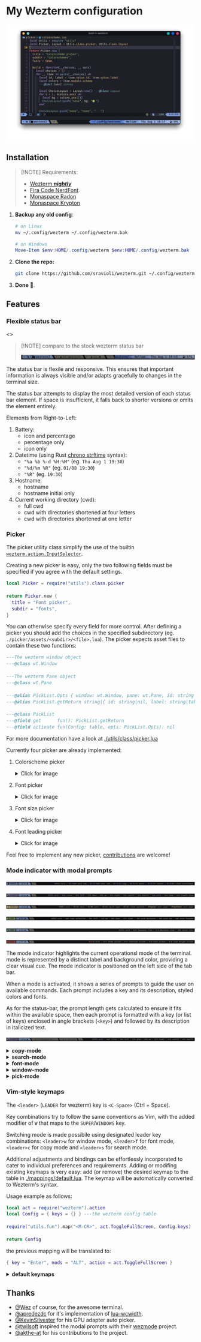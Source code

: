 # My Wezterm configuration

![Configuration showcase](./imgs/showcase.png)

## Installation

> [!NOTE] Requirements:
>
> - [Wezterm _**nightly**_](https://wezfurlong.org/wezterm/installation.html)
> - [Fira Code NerdFont](https://www.nerdfonts.com).
> - [Monaspace Radon](https://github.com/githubnext/monaspace/releases/latest)
> - [Monaspace Krypton](https://github.com/githubnext/monaspace/releases/latest)

1. **Backup any old config**:

    ~~~sh
    # on Linux
    mv ~/.config/wezterm ~/.config/wezterm.bak
    ~~~

    ~~~powershell
    # on Windows
    Move-Item $env:HOME/.config/wezterm $env:HOME/.config/wezterm.bak
    ~~~

2. **Clone the repo:**

    ~~~sh
    git clone https://github.com/sravioli/wezterm.git ~/.config/wezterm
    ~~~

3. **Done** 🎉.

## Features

### Flexible status bar

<>

> [!NOTE] compare to the stock wezterm status bar
>
> ![Showcase of the stock wezterm status bar](./imgs/showcase-stock-statusbar.png)

The status bar is flexile and responsive.  This ensures that important
information is always visible and/or adapts gracefully to changes in the
terminal size.

The status bar attempts to display the most detailed version of each status
bar element.  If space is insufficient, it falls back to shorter versions or
omits the element entirely.

Elements from Right-to-Left:

1. Battery:
   - icon and percentage
   - percentage only
   - icon only
2. Datetime (using Rust [chrono strftime](https://docs.rs/chrono/0.4.19/chrono/format/strftime/index.html) syntax):
   - `"%a %b %-d %H:%M"` (eg. `Thu Aug 1 19:30`)
   - `"%d/%m %R"` (eg. `01/08 19:30`)
   - `"%R"`  (eg. `19:30`)
3. Hostname:
   - hostname
   - hostname initial only
4. Current working directory (cwd):
   - full cwd
   - cwd with directories shortened at four letters
   - cwd with directories shortened at one letter

### Picker

The picker utility class simplify the use of the builtin
[`wezterm.action.InputSelector`](https://wezfurlong.org/wezterm/config/lua/keyassignment/InputSelector.html).

Creating a new picker is easy, only the two following fields must be specified if
you agree with the default settings.

~~~lua
local Picker = require("utils").class.picker

return Picker.new {
  title = "Font picker",
  subdir = "fonts",
}
~~~

You can otherwise specify every field for more control.  After defining a picker
you should add the choices in the specified subdirectory (eg.
`./picker/assets/<subdir>/<file>.lua`).  The picker expects asset files to
contain these two functions:

~~~lua
---The wezterm window object
---@class wt.Window

---The wezterm Pane object
---@class wt.Pane

---@alias PickList.Opts { window: wt.Window, pane: wt.Pane, id: string|nil, label: string|nil }
---@alias PickList.getReturn string|{ id: string|nil, label: string|table|nil }

---@class PickList
---@field get      fun(): PickList.getReturn
---@field activate fun(Config: table, opts: PickList.Opts): nil
~~~

For more documentation have a look at
[./utils/class/picker.lua](./utils/class/picker.lua)

Currently four picker are already implemented:

1. Colorscheme picker
   <details><summary>Click for image</summary>

   ![Showcase of the colorscheme picker](./imgs/showcase-picker-colorscheme.png)
   </details>
2. Font picker
   <details><summary>Click for image</summary>

   ![Showcase of the font picker](./imgs/showcase-picker-font.png)
   </details>
3. Font size picker
   <details><summary>Click for image</summary>

   ![Showcase of the font size picker](./imgs/showcase-picker-font-size.png)
   </details>
4. Font leading picker
   <details><summary>Click for image</summary>

   ![Showcase of the font leading picker](./imgs/showcase-picker-font-leading.png)
   </details>

Feel free to implement any new picker, [contributions](./contributing.md)
are welcome!

### Mode indicator with modal prompts

![Showcase help mode with prompts](./imgs/showcase-mode-help.png)

![Showcase window mode with prompts](./imgs/showcase-mode-window.png)

![Showcase search mode with prompts](./imgs/showcase-mode-search.png)

![Showcase copy mode with prompts](./imgs/showcase-mode-copy.png)

![Showcase font mode with prompts](./imgs/showcase-mode-font.png)

![Showcase pick mode with prompts](./imgs/showcase-mode-pick.png)

The mode indicator highlights the current operationsl mode of the terminal.
mode is represented by a distinct label and background color, providing a clear
visual cue.  The mode indicator is positioned on the left side of the tab bar.

When a mode is activated, it shows a series of prompts to guide the user on
available commands. Each prompt includes a key and its description, styled
colors and fonts.

As for the status-bar, the prompt length gets calculated to ensure it fits within
the available space, then each prompt is formatted with a key (or list of keys)
enclosed in angle brackets (`<key>`) and followed by its description in
italicized text.

![Showcase responsiveness of prompts](./imgs/showcase-modal-responsiveness.png)

<!--{{{1 MODES KEYMAPS -->

<!-- {{{2 COPY MODE-->
<details>
  <summary><strong>copy-mode</strong></summary>

  | Key       | Action                                   |
  | --------- | ---------------------------------------- |
  | `<ESC>`   | Exit copy mode                           |
  | `<Tab>`   | Jump word forward                        |
  | `<S-Tab>` | Jump word backward                       |
  | `<CR>`    | Jump to start of next line               |
  | `<Space>` | Set selection mode to cell               |
  | `0`       | Jump to start of line                    |
  | `$`       | Jump to end of line content              |
  | `^`       | Jump to start of line content            |
  | `,`       | Jump again backward                      |
  | `;`       | Jump again                               |
  | `F`       | Jump backward (prev char off)            |
  | `f`       | Jump forward (prev char off)             |
  | `T`       | Jump backward (prev char on)             |
  | `t`       | Jump forward (prev char on)              |
  | `G`       | Jump to scrollback bottom                |
  | `g`       | Jump to scrollback top                   |
  | `h`       | Move left                                |
  | `j`       | Move down                                |
  | `k`       | Move up                                  |
  | `l`       | Move right                               |
  | `H`       | Jump to viewport top                     |
  | `L`       | Jump to viewport bottom                  |
  | `M`       | Jump to viewport middle                  |
  | `V`       | Set selection mode to line               |
  | `v`       | Set selection mode to cell               |
  | `<C-v>`   | Set selection mode to block              |
  | `O`       | Jump to selection other end (horizontal) |
  | `o`       | Jump to selection other end              |
  | `b`       | Jump backward word                       |
  | `e`       | Jump forward word end                    |
  | `w`       | Jump forward word                        |
  | `<C-d>`   | Move by page down                        |
  | `<C-u>`   | Move by page up                          |
  | `y`       | Copy selection and exit                  |

</details>
<!-- }}}  -->

<!-- {{{2 SEARCH MODE -->
<details>
  <summary><strong>search-mode</strong></summary>

  | Key                   | Action                   |
  | --------------------- | ------------------------ |
  | `<ESC>`               | Exit search mode         |
  | `<CR>`                | Jump to prior match      |
  | `<C-n>`/`<DownArrow>` | Jump to next match       |
  | `<C-N>`/`<UpArrow>`   | Jump to prior match      |
  | `<C-r>`               | Cycle match type         |
  | `<C-u>`               | Clear search pattern     |
  | `<PageUp>`            | Jump to prior match page |
  | `<PageDown>`          | Jump to next match page  |

</details>
<!-- }}} -->

<!-- FONT MODE {{{2 -->
<details>
  <summary><strong>font-mode</strong></summary>

  | Key           | Action             |
  | ------------- | ------------------ |
  | `<ESC>`       | Exit font mode     |
  | `+`           | Increase font size |
  | `-`           | Decrease font size |
  | `0`           | Reset font size    |

</details>
<!-- }}} -->

<!-- WINDOW MODE {{{2 -->
<details>
  <summary><strong>window-mode</strong></summary>

  | Key               | Action                        |
  | ----------------- | ----------------------------- |
  | `<ESC>`           | Exit window mode              |
  | `p`               | Pick pane                     |
  | `x`               | Swap with active pane         |
  | `q`               | Close current pane            |
  | `o`               | Toggle pane zoom state        |
  | `v`               | Split horizontal              |
  | `s`               | Split vertical                |
  | `h`/`<LeftArrow>` | Activate pane to the left     |
  | `j`/`<DownArrow>` | Activate pane below           |
  | `k`/`<UpArrow>`   | Activate pane above           |
  | `l`/`<RightArrow>`| Activate pane to the right    |
  | `<`               | Adjust pane size to the left  |
  | `>`               | Adjust pane size to the right |
  | `+`               | Adjust pane size upwards      |
  | `-`               | Adjust pane size downwards    |

</details>
<!-- }}} -->

<!-- PICK MODE {{{2 -->
<details>
  <summary><strong>pick-mode</strong></summary>

  | Key           | Action              |
  | ------------- | ------------------- |
  | `<ESC>`       | Exit pick mode      |
  | `t`           | colorscheme picker  |
  | `f`           | font picker         |
  | `s`           | font size picker    |
  | `l`           | font leading picker |

</details>
<!-- }}} -->
<!--}}}-->

### Vim-style keymaps

The `<leader>` (`LEADER` for wezterm) key is `<C-Space>` (Ctrl + Space).

Key combinations try to follow the same conventions as Vim, with the added
modifier of `W` that maps to the `SUPER`/`WINDOWS` key.

Switching mode is made possibile using designated leader key combinations:
`<leader>w` for window mode, `<leader>f` for font mode, `<leader>c` for copy mode
and `<leader>s` for search mode.

Additional adjustments and bindings can be effortlessly incorporated to cater to
individual preferences and requirements.  Adding or modifing existing keymaps is
very easy: add (or remove) the desired keymap to the table in
[./mappings/default.lua](./mappings/default.lua). The keymap will be
automatically converted to Wezterm's syntax.

Usage example as follows:

~~~lua
local act = require("wezterm").action
local Config = { keys = {} } ---the wezterm config table

require("utils.fun").map("<M-CR>", act.ToggleFullScreen, Config.keys)

return Config
~~~

the previous mapping will be translated to:

~~~lua
{ key = "Enter", mods = "ALT", action = act.ToggleFullScreen }
~~~

<!--{{{1 DEFAULT KEYMAPS-->
<details>
  <summary><strong>default keymaps</strong></summary>

  | Key Combination | Action                                    |
  | --------------- |------------------------------------------ |
  | `<C-Tab>`       | Next Tab                                  |
  | `<C-S-Tab>`     | Previous Tab                              |
  | `<M-CR>`        | Toggle Fullscreen                         |
  | `<C-S-c>`       | Copy to Clipboard                         |
  | `<C-S-v>`       | Paste from Clipboard                      |
  | `<C-S-f>`       | Search Current Selection or Empty String  |
  | `<C-S-k>`       | Clear Scrollback Buffer                   |
  | `<C-S-l>`       | Show Debug Overlay                        |
  | `<C-S-n>`       | Spawn New Window                          |
  | `<C-S-p>`       | Activate Command Palette                  |
  | `<C-S-r>`       | Reload Configuration                      |
  | `<C-S-t>`       | Spawn Tab in Current Pane Domain          |
  | `<C-S-u>`       | Character Select (Copy to Clipboard)      |
  | `<C-S-w>`       | Close Current Tab (with confirmation)     |
  | `<C-S-z>`       | Toggle Pane Zoom State                    |
  | `<PageUp>`      | Scroll Up by Page                         |
  | `<PageDown>`    | Scroll Down by Page                       |
  | `<C-S-Insert>`  | Paste from Primary Selection              |
  | `<C-Insert>`    | Copy to Primary Selection                 |
  | `<C-S-Space>`   | Quick Select                              |
  | `<C-S-">`       | Split Horizontal (Current Pane Domain)    |
  | `<C-S-%>`       | Split Vertical (Current Pane Domain)      |
  | `<C-M-h>`       | Activate Pane Direction (Left)            |
  | `<C-M-j>`       | Activate Pane Direction (Down)            |
  | `<C-M-k>`       | Activate Pane Direction (Up)              |
  | `<C-M-l>`       | Activate Pane Direction (Right)           |
  | `<leader>w`     | Activate Window Mode                      |
  | `<leader>f`     | Activate Font Mode                        |
  | `<leader>c`     | Activate Copy Mode                        |
  | `<leader>h`     | Activate Help Mode                        |
  | `<leader>s`     | Search Current Selection or Empty String  |
  | `<S-F1>`        | Activate Tab 1                            |
  | `<S-F2>`        | Activate Tab 2                            |
  | `<S-F3>`        | Activate Tab 3                            |
  | `<S-F4>`        | Activate Tab 4                            |
  | `<S-F5>`        | Activate Tab 5                            |
  | `<S-F6>`        | Activate Tab 6                            |
  | `<S-F7>`        | Activate Tab 7                            |
  | `<S-F8>`        | Activate Tab 8                            |
  | `<S-F9>`        | Activate Tab 9                            |
  | `<S-F10>`       | Activate Tab 10                           |

</details>
<!--}}}-->

## Thanks

- [@Wez](https://www.github.com/wez) of course, for the awesome terminal.
- [@apredezdc](https://github.com/aperezdc/) for it's implementation of [lua-wcwidth](https://github.com/aperezdc/lua-wcwidth).
- [@KevinSilvester](https://github.com/KevinSilvester) for his GPU adapter auto picker.
- [@twilsoft](https://github.com/twilsoft) inspired the modal prompts with their [wezmode](https://github.com/twilsoft/wezmode) project.
- [@akthe-at](https://github.com/akthe-at) for his contributions to the project.

<!-- vim: set fdm=marker fdl=1 -->
